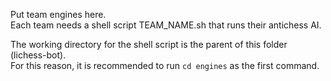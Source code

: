 Put team engines here.  
Each team needs a shell script TEAM_NAME.sh that runs their antichess AI.  

The working directory for the shell script is the parent of this folder (lichess-bot).  
For this reason, it is recommended to run `cd engines` as the first command.
